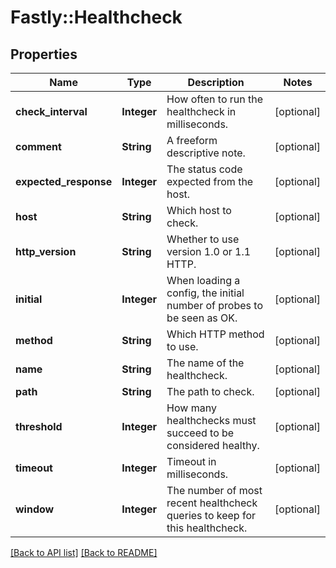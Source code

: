 # Fastly::Healthcheck

## Properties

| Name | Type | Description | Notes |
| ---- | ---- | ----------- | ----- |
| **check_interval** | **Integer** | How often to run the healthcheck in milliseconds. | [optional] |
| **comment** | **String** | A freeform descriptive note. | [optional] |
| **expected_response** | **Integer** | The status code expected from the host. | [optional] |
| **host** | **String** | Which host to check. | [optional] |
| **http_version** | **String** | Whether to use version 1.0 or 1.1 HTTP. | [optional] |
| **initial** | **Integer** | When loading a config, the initial number of probes to be seen as OK. | [optional] |
| **method** | **String** | Which HTTP method to use. | [optional] |
| **name** | **String** | The name of the healthcheck. | [optional] |
| **path** | **String** | The path to check. | [optional] |
| **threshold** | **Integer** | How many healthchecks must succeed to be considered healthy. | [optional] |
| **timeout** | **Integer** | Timeout in milliseconds. | [optional] |
| **window** | **Integer** | The number of most recent healthcheck queries to keep for this healthcheck. | [optional] |

[[Back to API list]](../../README.md#endpoints) [[Back to README]](../../README.md)

